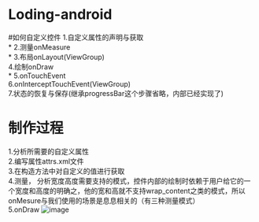 # Loding-android

#如何自定义控件
1.自定义属性的声明与获取<br>*
2.测量onMeasure<br>*
3.布局onLayout(ViewGroup)<br>
4.绘制onDraw<br>*
5.onTouchEvent<br>
6.onInterceptTouchEvent(ViewGroup)<br>
7.状态的恢复与保存(继承progressBar这个步骤省略，内部已经实现了)<br>
# 制作过程
1.分析所需要的自定义属性<br>
2.编写属性attrs.xml文件<br>
3.在构造方法中对自定义的值进行获取<br>
4.测量， 分析宽度高度需要支持的模式，控件内部的绘制时依赖于用户给它的一个宽度和高度的明确之，他的宽和高就不支持wrap_content之类的模式，所以onMesure与我们使用的场景是息息相关的（有三种测量模式）<br>
5.onDraw
![image](https://github.com/felix0080/Loding-android/blob/master/image/the.jpg)
